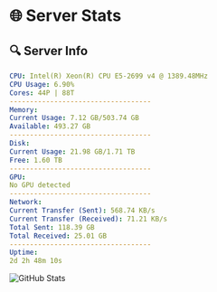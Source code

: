 # 🌐 Server Stats
## 🔍 Server Info
```yaml
CPU: Intel(R) Xeon(R) CPU E5-2699 v4 @ 1389.48MHz
CPU Usage: 6.90%
Cores: 44P | 88T
-----------------------------------
Memory:
Current Usage: 7.12 GB/503.74 GB
Available: 493.27 GB
-----------------------------------
Disk:
Current Usage: 21.98 GB/1.71 TB
Free: 1.60 TB
-----------------------------------
GPU:
No GPU detected
-----------------------------------
Network:
Current Transfer (Sent): 568.74 KB/s
Current Transfer (Received): 71.21 KB/s
Total Sent: 118.39 GB
Total Received: 25.01 GB
-----------------------------------
Uptime:
2d 2h 48m 10s
```
![GitHub Stats](https://img.shields.io/badge/Updated-2025-04-21_19:56:58-blue)